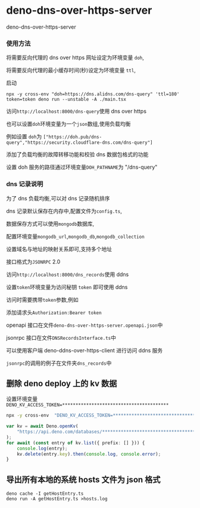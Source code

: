 # deno-dns-over-https-server

deno-dns-over-https-server

### 使用方法

将需要反向代理的 dns over https 网址设定为环境变量 `doh`,

将需要反向代理的最小缓存时间(秒)设定为环境变量 `ttl`,

启动

```
npx -y cross-env "doh=https://dns.alidns.com/dns-query" 'ttl=180' token=token deno run --unstable -A ./main.tsx
```

访问`http://localhost:8000/dns-query`使用 dns over https

也可以设置`doh`环境变量为一个`json`数组,使用负载均衡

例如设置 `doh`为
`["https://doh.pub/dns-query","https://security.cloudflare-dns.com/dns-query"]`

添加了负载均衡的故障转移功能和校验 dns 数据包格式的功能

设置 doh 服务的路径通过环境变量`DOH_PATHNAME`为 "/dns-query"

### dns 记录说明

为了 dns 负载均衡,可以对 dns 记录随机排序

dns 记录默认保存在内存中,配置文件为`config.ts`,

数据保存方式可以使用`mongodb`数据库,

配置环境变量`mongodb_url`,`mongodb_db`,`mongodb_collection`

设置域名与地址的映射关系即可,支持多个地址

接口格式为`JSONRPC` 2.0

访问`http://localhost:8000/dns_records`使用 ddns

设置`token`环境变量为访问秘钥 `token` 即可使用 ddns

访问时需要携带`token`参数,例如

添加请求头`Authorization:Bearer token`

openapi 接口在文件`deno-dns-over-https-server.openapi.json`中

jsonrpc 接口在文件`DNSRecordsInterface.ts`中

可以使用客户端 deno-ddns-over-https-client 进行访问 ddns 服务

`jsonrpc`的调用的例子在文件夹`dns_records`中

## 删除 deno deploy 上的 kv 数据

设置环境变量`DENO_KV_ACCESS_TOKEN=****************************************`

```sh
npx -y cross-env  "DENO_KV_ACCESS_TOKEN=****************************************" deno repl -A --unstable-kv
```

```ts
var kv = await Deno.openKv(
    "https://api.deno.com/databases/************************************/connect",
);
for await (const entry of kv.list({ prefix: [] })) {
    console.log(entry);
    kv.delete(entry.key).then(console.log, console.error);
}
```

## 导出所有本地的系统 hosts 文件为 json 格式

```shell
deno cache -I getHostEntry.ts
deno run -A getHostEntry.ts >hosts.log
```
